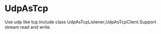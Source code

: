# UdpAsTcp
Use udp like tcp.Include class UdpAsTcpListener,UdpAsTcpClient.Support stream read and write.
